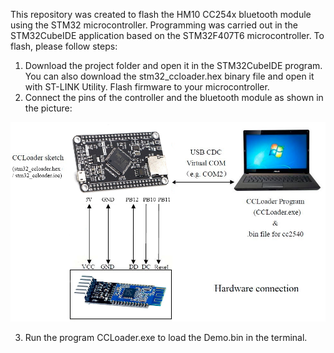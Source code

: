 This repository was created to flash the HM10 CC254x bluetooth module using the STM32 microcontroller.
Programming was carried out in the STM32CubeIDE application based on the STM32F407T6 microcontroller.
To flash, please follow steps:
1. Download the project folder and open it in the STM32CubeIDE program.
You can also download the stm32_ccloader.hex binary file and open it with ST-LINK Utility. Flash firmware to your microcontroller.
2. Connect the pins of the controller and the bluetooth module as shown in the picture:

 ![image](Connection.png)

3. Run the program CCLoader.exe to load the Demo.bin in the terminal.



